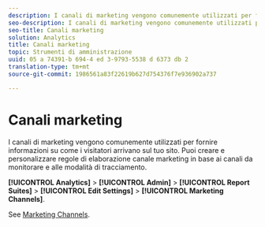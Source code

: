 ```yaml
---
description: I canali di marketing vengono comunemente utilizzati per fornire informazioni su come i visitatori arrivano sul tuo sito. Puoi creare e personalizzare regole di elaborazione canale marketing in base ai canali da monitorare e alle modalità di tracciamento.
seo-description: I canali di marketing vengono comunemente utilizzati per fornire informazioni su come i visitatori arrivano sul tuo sito. Puoi creare e personalizzare regole di elaborazione canale marketing in base ai canali da monitorare e alle modalità di tracciamento.
seo-title: Canali marketing
solution: Analytics
title: Canali marketing
topic: Strumenti di amministrazione
uuid: 05 a 74391-b 694-4 ed 3-9793-5538 d 6373 db 2
translation-type: tm+mt
source-git-commit: 1986561a83f22619b627d754376f7e936902a737

---
```



# Canali marketing

I canali di marketing vengono comunemente utilizzati per fornire informazioni su come i visitatori arrivano sul tuo sito. Puoi creare e personalizzare regole di elaborazione canale marketing in base ai canali da monitorare e alle modalità di tracciamento.

**[!UICONTROL Analytics]** &gt; **[!UICONTROL Admin]** &gt; **[!UICONTROL Report Suites]** &gt; **[!UICONTROL Edit Settings]** &gt; **[!UICONTROL Marketing Channels]**.

See [Marketing Channels](/help/components/c-marketing-channels/c-overview.md).
